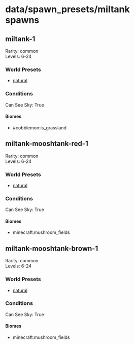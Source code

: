 # data/spawn_presets/miltank spawns  
  
## miltank-1  
Rarity: common  
Levels: 6-24  
  
### World Presets  
* [natural](data/spawn_data/natural.md)  
  
### Conditions  
Can See Sky: True  
  
#### Biomes  
  * #cobblemon:is_grassland
  
  
## miltank-mooshtank-red-1  
Rarity: common  
Levels: 6-24  
  
### World Presets  
* [natural](data/spawn_data/natural.md)  
  
### Conditions  
Can See Sky: True  
  
#### Biomes  
  * minecraft:mushroom_fields
  
  
## miltank-mooshtank-brown-1  
Rarity: common  
Levels: 6-24  
  
### World Presets  
* [natural](data/spawn_data/natural.md)  
  
### Conditions  
Can See Sky: True  
  
#### Biomes  
  * minecraft:mushroom_fields
  
